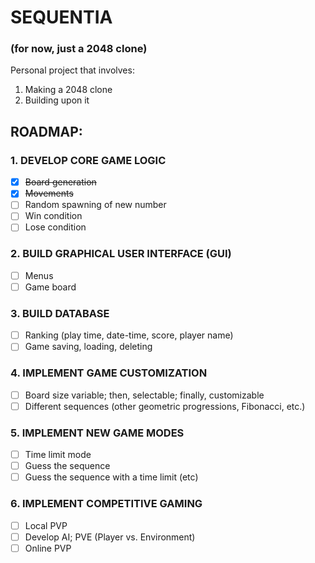 # SEQUENTIA
### (for now, just a 2048 clone)

Personal project that involves:
1. Making a 2048 clone
2. Building upon it

## ROADMAP:

### 1. DEVELOP CORE GAME LOGIC
- [x] ~~Board generation~~
- [x] ~~Movements~~
- [ ] Random spawning of new number
- [ ] Win condition
- [ ] Lose condition

### 2. BUILD GRAPHICAL USER INTERFACE (GUI)
- [ ] Menus
- [ ] Game board

### 3. BUILD DATABASE
- [ ] Ranking (play time, date-time, score, player name)
- [ ] Game saving, loading, deleting

### 4. IMPLEMENT GAME CUSTOMIZATION
- [ ] Board size variable; then, selectable; finally, customizable
- [ ] Different sequences (other geometric progressions, Fibonacci, etc.)

### 5. IMPLEMENT NEW GAME MODES
- [ ] Time limit mode
- [ ] Guess the sequence
- [ ] Guess the sequence with a time limit
(etc)

### 6. IMPLEMENT COMPETITIVE GAMING
- [ ] Local PVP
- [ ] Develop AI; PVE (Player vs. Environment)
- [ ] Online PVP